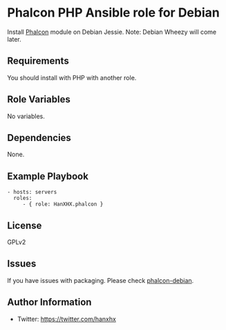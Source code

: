 Phalcon PHP Ansible role for Debian
===================================

Install [Phalcon](https://phalconphp.com/) module on Debian Jessie. Note: Debian Wheezy will come later.

Requirements
------------

You should install with PHP with another role.

Role Variables
--------------

No variables.

Dependencies
------------

None.

Example Playbook
----------------

    - hosts: servers
      roles:
         - { role: HanXHX.phalcon }

License
-------

GPLv2

Issues
------

If you have issues with packaging. Please check [phalcon-debian](https://github.com/HanXHX/phalcon-debian).

Author Information
------------------

- Twitter: https://twitter.com/hanxhx
